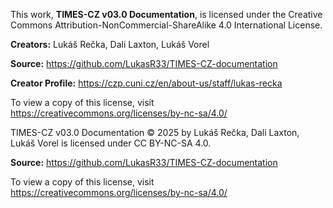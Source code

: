 
This work, **TIMES-CZ v03.0 Documentation**, is licensed under the Creative Commons Attribution-NonCommercial-ShareAlike 4.0 International License.

**Creators:** Lukáš Rečka, Dali Laxton, Lukáš Vorel

**Source:** https://github.com/LukasR33/TIMES-CZ-documentation

**Creator Profile:** https://czp.cuni.cz/en/about-us/staff/lukas-recka

To view a copy of this license, visit https://creativecommons.org/licenses/by-nc-sa/4.0/

TIMES-CZ v03.0 Documentation © 2025 by Lukáš Rečka, Dali Laxton, Lukáš Vorel is licensed under CC BY-NC-SA 4.0.

**Source:** https://github.com/LukasR33/TIMES-CZ-documentation

To view a copy of this license, visit https://creativecommons.org/licenses/by-nc-sa/4.0/